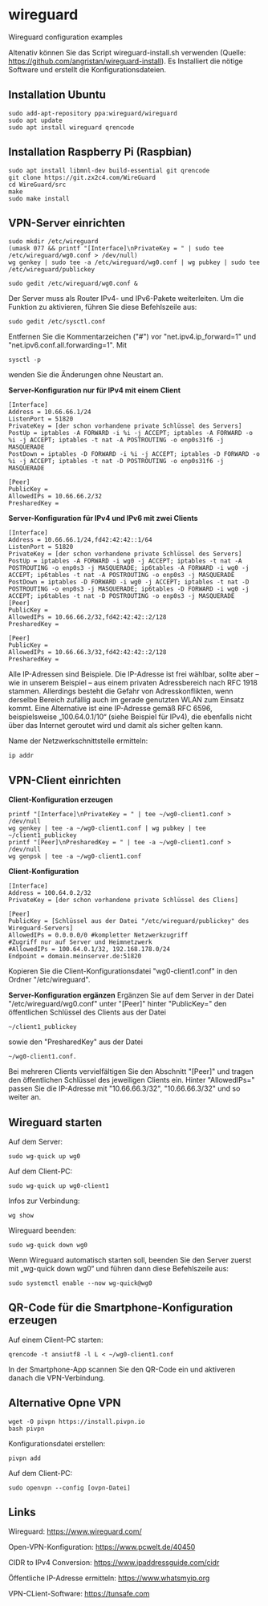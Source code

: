 # wireguard
Wireguard configuration examples

Altenativ können Sie das Script wireguard-install.sh verwenden (Quelle: https://github.com/angristan/wireguard-install). Es Installiert die nötige Software und erstellt die Konfigurationsdateien.

## Installation Ubuntu
```
sudo add-apt-repository ppa:wireguard/wireguard
sudo apt update
sudo apt install wireguard qrencode
```
## Installation Raspberry Pi (Raspbian)
```
sudo apt install libmnl-dev build-essential git qrencode
git clone https://git.zx2c4.com/WireGuard
cd WireGuard/src
make
sudo make install
```
## VPN-Server einrichten
```
sudo mkdir /etc/wireguard
(umask 077 && printf "[Interface]\nPrivateKey = " | sudo tee /etc/wireguard/wg0.conf > /dev/null)
wg genkey | sudo tee -a /etc/wireguard/wg0.conf | wg pubkey | sudo tee /etc/wireguard/publickey
```
```
sudo gedit /etc/wireguard/wg0.conf &
```
Der Server muss als Router IPv4- und IPv6-Pakete weiterleiten. Um die Funktion zu aktivieren, führen Sie diese Befehlszeile aus:
```
sudo gedit /etc/sysctl.conf
```
Entfernen Sie die Kommentarzeichen ("#") vor "net.ipv4.ip_forward=1" und "net.ipv6.conf.all.forwarding=1". Mit 
```
sysctl -p
```
wenden Sie die Änderungen ohne Neustart an.

**Server-Konfiguration nur für IPv4 mit einem Client**
```
[Interface]
Address = 10.66.66.1/24
ListenPort = 51820
PrivateKey = [der schon vorhandene private Schlüssel des Servers]
PostUp = iptables -A FORWARD -i %i -j ACCEPT; iptables -A FORWARD -o %i -j ACCEPT; iptables -t nat -A POSTROUTING -o enp0s31f6 -j MASQUERADE
PostDown = iptables -D FORWARD -i %i -j ACCEPT; iptables -D FORWARD -o %i -j ACCEPT; iptables -t nat -D POSTROUTING -o enp0s31f6 -j MASQUERADE

[Peer]
PublicKey = 
AllowedIPs = 10.66.66.2/32
PresharedKey =
```
**Server-Konfiguration für IPv4 und IPv6 mit zwei Clients**
```
[Interface]
Address = 10.66.66.1/24,fd42:42:42::1/64
ListenPort = 51820
PrivateKey = [der schon vorhandene private Schlüssel des Servers]
PostUp = iptables -A FORWARD -i wg0 -j ACCEPT; iptables -t nat -A POSTROUTING -o enp0s3 -j MASQUERADE; ip6tables -A FORWARD -i wg0 -j ACCEPT; ip6tables -t nat -A POSTROUTING -o enp0s3 -j MASQUERADE
PostDown = iptables -D FORWARD -i wg0 -j ACCEPT; iptables -t nat -D POSTROUTING -o enp0s3 -j MASQUERADE; ip6tables -D FORWARD -i wg0 -j ACCEPT; ip6tables -t nat -D POSTROUTING -o enp0s3 -j MASQUERADE
[Peer]
PublicKey = 
AllowedIPs = 10.66.66.2/32,fd42:42:42::2/128
PresharedKey = 

[Peer]
PublicKey = 
AllowedIPs = 10.66.66.3/32,fd42:42:42::2/128
PresharedKey = 
```
Alle IP-Adressen sind Beispiele. Die IP-Adresse ist frei wählbar, sollte aber – wie in unserem Beispiel – aus einem privaten Adressbereich nach RFC 1918 stammen. Allerdings besteht die Gefahr von Adresskonflikten, wenn derselbe Bereich zufällig auch im gerade genutzten WLAN zum Einsatz kommt. Eine Alternative ist eine IP-Adresse gemäß RFC 6596, beispielsweise „100.64.0.1/10“ (siehe Beispiel für IPv4), die ebenfalls nicht über das Internet geroutet wird und damit als sicher gelten kann.

Name der Netzwerkschnittstelle ermitteln: 
```
ip addr
```
## VPN-Client einrichten
**Client-Konfiguration erzeugen**
```
printf "[Interface]\nPrivateKey = " | tee ~/wg0-client1.conf > /dev/null
wg genkey | tee -a ~/wg0-client1.conf | wg pubkey | tee ~/client1_publickey
printf "[Peer]\nPresharedKey = " | tee -a ~/wg0-client1.conf > /dev/null
wg genpsk | tee -a ~/wg0-client1.conf
```
**Client-Konfiguration**
```
[Interface]
Address = 100.64.0.2/32
PrivateKey = [der schon vorhandene private Schlüssel des Cliens]

[Peer]
PublicKey = [Schlüssel aus der Datei "/etc/wireguard/publickey" des Wireguard-Servers]
AllowedIPs = 0.0.0.0/0 #kompletter Netzwerkzugriff
#Zugriff nur auf Server und Heimnetzwerk
#AllowedIPs = 100.64.0.1/32, 192.168.178.0/24
Endpoint = domain.meinserver.de:51820
```
Kopieren Sie die Client-Konfigurationsdatei "wg0-client1.conf" in den Ordner "/etc/wireguard".

**Server-Konfiguration ergänzen**
Ergänzen Sie auf dem Server in der Datei "/etc/wireguard/wg0.conf" unter "[Peer]" hinter "PublicKey=" den öffentlichen Schlüssel des Clients aus der Datei 
```
~/client1_publickey
```
sowie den "PresharedKey" aus der Datei
```
~/wg0-client1.conf.
```
Bei mehreren Clients vervielfältigen Sie den Abschnitt "[Peer]" und tragen den öffentlichen Schlüssel des jeweiligen Clients ein. Hinter "AllowedIPs=" passen Sie die IP-Adresse mit "10.66.66.3/32", "10.66.66.3/32" und so weiter an. 

## Wireguard starten
Auf dem Server:
```
sudo wg-quick up wg0
```
Auf dem Client-PC:
```
sudo wg-quick up wg0-client1
```
Infos zur Verbindung:
```
wg show
```
Wireguard beenden:
```
sudo wg-quick down wg0
```
Wenn Wireguard automatisch starten soll, beenden Sie den Server zuerst mit „wg-quick down wg0“ und führen dann diese Befehlszeile aus:
```
sudo systemctl enable --now wg-quick@wg0
```
## QR-Code für die Smartphone-Konfiguration erzeugen
Auf einem Client-PC starten:
```
qrencode -t ansiutf8 -l L < ~/wg0-client1.conf
```
In der Smartphone-App scannen Sie den QR-Code ein und aktiveren danach die VPN-Verbindung.

## Alternative Opne VPN

```
wget -O pivpn https://install.pivpn.io
bash pivpn
```
Konfigurationsdatei erstellen:
```
pivpn add
```
Auf dem Client-PC:
```
sudo openvpn --config [ovpn-Datei]
```

## Links
Wireguard: https://www.wireguard.com/

Open-VPN-Konfiguration: https://www.pcwelt.de/40450

CIDR to IPv4 Conversion: https://www.ipaddressguide.com/cidr

Öffentliche IP-Adresse ermitteln: https://www.whatsmyip.org

VPN-CLient-Software: https://tunsafe.com


